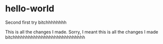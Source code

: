 # hello-world
Second first try bitchhhhhhhh

This is all the changes I made.
Sorry, I meant this is all the changes I made bitchhhhhhhhhhhhhhhhhhhhhhhhhhhh
